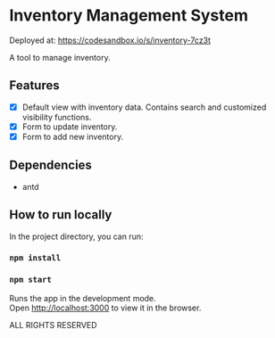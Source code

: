 # Inventory Management System

Deployed at: https://codesandbox.io/s/inventory-7cz3t

A tool to manage inventory.

## Features

* [x] Default view with inventory data. Contains search and customized visibility functions.
* [x] Form to update inventory.
* [x] Form to add new inventory.

## Dependencies

* antd

## How to run locally

In the project directory, you can run:

### `npm install`
### `npm start`

Runs the app in the development mode.<br>
Open [http://localhost:3000](http://localhost:3000) to view it in the browser.

ALL RIGHTS RESERVED
